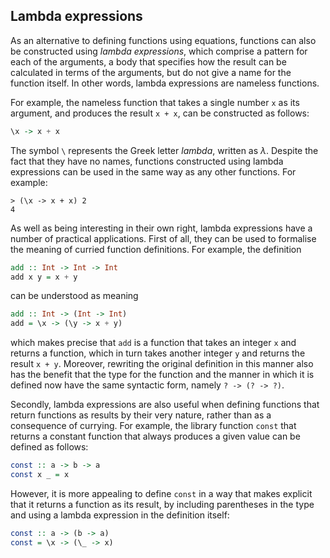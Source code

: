 ## Lambda expressions
As an alternative to defining functions using equations, functions can also be constructed using *lambda expressions*, which comprise a pattern for each of the arguments, a body that specifies how the result can be calculated in terms of the arguments, but do not give a name for the function itself. In other words, lambda expressions are nameless functions.

For example, the nameless function that takes a single number `x` as its argument, and produces the result `x + x`, can be constructed as follows:
```Haskell
\x -> x + x

```
The symbol `\` represents the Greek letter *lambda*, written as *λ*. Despite the fact that they have no names, functions constructed using lambda expressions can be used in the same way as any other functions. For example:
```Shell
> (\x -> x + x) 2
4

```
As well as being interesting in their own right, lambda expressions have a number of practical applications. First of all, they can be used to formalise the meaning of curried function definitions. For example, the definition
```Haskell
add :: Int -> Int -> Int
add x y = x + y

```
can be understood as meaning
```Haskell
add :: Int -> (Int -> Int)
add = \x -> (\y -> x + y)

``` 
which makes precise that `add` is a function that takes an integer `x` and returns a function, which in turn takes another integer `y` and returns the result `x + y`. Moreover, rewriting the original definition in this manner also has the benefit that the type for the function and the manner in which it is defined now have the same syntactic form, namely `? -> (? -> ?)`.

Secondly, lambda expressions are also useful when defining functions that return functions as results by their very nature, rather than as a consequence of currying. For example, the library function `const` that returns a constant function that always produces a given value can be defined as follows:
```Haskell
const :: a -> b -> a
const x _ = x

```
However, it is more appealing to define `const` in a way that makes explicit that it returns a function as its result, by including parentheses in the type and using a lambda expression in the definition itself:
```Haskell
const :: a -> (b -> a)
const = \x -> (\_ -> x)

```
